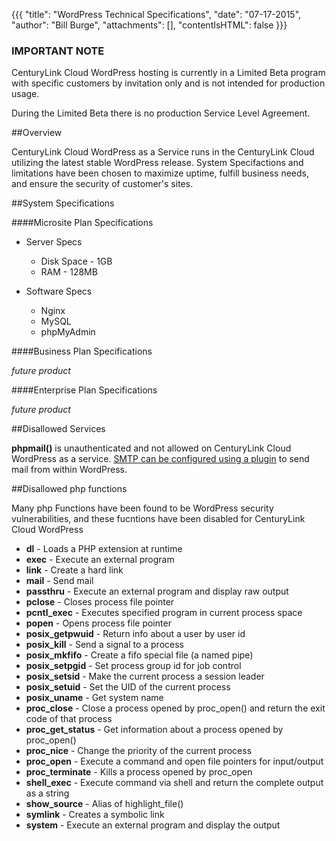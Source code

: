 {{{
  "title": "WordPress Technical Specifications",
  "date": "07-17-2015",
  "author": "Bill Burge",
  "attachments": [],
  "contentIsHTML": false
}}}
### IMPORTANT NOTECenturyLink Cloud WordPress hosting is currently in a Limited Beta program with specific customers by invitation only and is not intended for production usage.During the Limited Beta there is no production Service Level Agreement.
##Overview

CenturyLink Cloud WordPress as a Service runs in the CenturyLink Cloud utilizing the latest stable WordPress release.  System Specifactions and limitations have been chosen to maximize uptime, fulfill business needs, and ensure the security of customer's sites.

##System Specifications

####Microsite Plan Specifications

* Server Specs

  * Disk Space - 1GB
  * RAM - 128MB

* Software Specs
  * Nginx
  * MySQL
  * phpMyAdmin

####Business Plan Specifications

_future product_
  
####Enterprise Plan Specifications

  _future product_
  
##Disallowed Services

**phpmail()** is unauthenticated and not allowed on CenturyLink Cloud WordPress as a service.  [SMTP can be configured using a plugin](wordpress-SMTP-Configuration.md) to send mail from within WordPress.


##Disallowed php functions

Many php Functions have been found to be WordPress security vulnerabilities, and these fucntions have been disabled for CenturyLink Cloud WordPress

* **dl** - Loads a PHP extension at runtime
* **exec** - Execute an external program
* **link** - Create a hard link
* **mail** - Send mail
* **passthru** - Execute an external program and display raw output
* **pclose** - Closes process file pointer
* **pcntl_exec** - Executes specified program in current process space
* **popen** - Opens process file pointer
* **posix_getpwuid** - Return info about a user by user id
* **posix_kill** - Send a signal to a process
* **posix_mkfifo** - Create a fifo special file (a named pipe)
* **posix_setpgid** - Set process group id for job control
* **posix_setsid** - Make the current process a session leader
* **posix_setuid** - Set the UID of the current process
* **posix_uname** - Get system name
* **proc_close** - Close a process opened by proc\_open() and return the exit code of that process
* **proc\_get\_status** - Get information about a process opened by proc_open()
* **proc_nice** - Change the priority of the current process
* **proc_open** - Execute a command and open file pointers for input/output
* **proc\_terminate** - Kills a process opened by proc_open
* **shell_exec** - Execute command via shell and return the complete output as a string
* **show\_source** - Alias of highlight_file()
* **symlink** - Creates a symbolic link
* **system** - Execute an external program and display the output